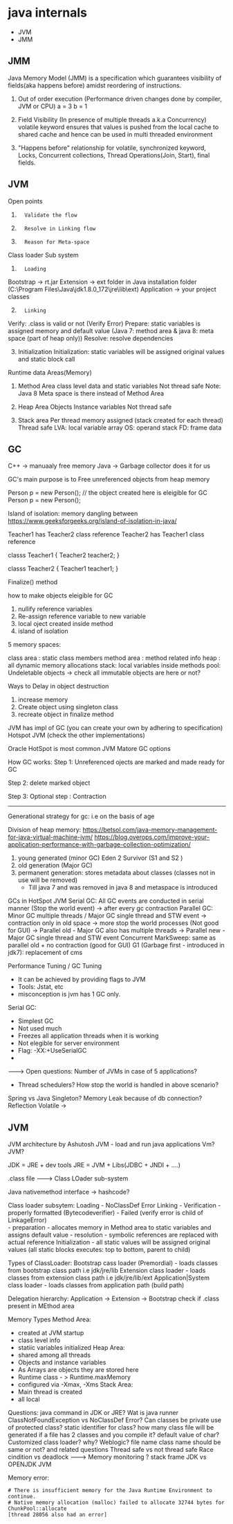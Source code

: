 # java internals

 - JVM
 - JMM


## JMM

Java Memory Model (JMM) is a specification which guarantees visibility of fields(aka happens before) amidst reordering of instructions.

1) Out of order execution (Performance driven changes done by compiler, JVM or CPU)
	a = 3
	b = 1

2) Field Visibility (In presence of multiple threads a.k.a Concurrency)
   volatile keyword ensures that values is pushed from the local cache to shared cache and hence can be used in multi threaded environment
   
3) "Happens before" relationship 
    for volatile, synchronized keyword, Locks, Concurrent collections, Thread Operations(Join, Start), final fields.

## JVM

Open points
1.       Validate the flow
2.       Resolve in Linking flow
3.       Reason for Meta-space

Class loader Sub system
1.       Loading
Bootstrap -> rt.jar
Extension -> ext folder in Java installation folder (C:\Program Files\Java\jdk1.8.0_172\jre\lib\ext)
Application -> your project classes

2.       Linking
Verify: .class is valid or not (Verify Error)
Prepare: static variables is assigned memory and default value (Java 7: method area & java 8: meta space (part of heap only))
Resolve: resolve dependencies

3. Initialization
Initialization: static variables will be assigned original values and static block call

Runtime data Areas(Memory)
1. Method Area
class level data and static variables
Not thread safe
Note: Java 8 Meta space is there instead of Method Area

2. Heap Area
Objects
Instance variables
Not thread safe

3. Stack area
Per thread memory assigned (stack created for each thread)
Thread safe
LVA: local variable array
OS: operand stack
FD: frame data

## GC 
C++ -> manuaaly free memory
Java -> Garbage collector does it for us

GC's main purpose is to Free unreferenced objects from heap memory

Person p = new Person(); // the object created here is eleigible for GC
Person p = new Person();

Island of isolation: memory dangling between 
https://www.geeksforgeeks.org/island-of-isolation-in-java/ 

Teacher1 has Teacher2 class reference
Teacher2 has Teacher1 class reference

classs Teacher1 {
   Teacher2 teacher2;
}

classs Teacher2 {
   Teacher1 teacher1;
}

Finalize() method

how to make objects eleigible for GC
1. nullify reference variables
2. Re-assign reference variable to new variable
3. local oject created inside method
4. island of isolation

5 memory spaces:

class area : static class members
method area : method related info
heap : all dynamic memory allocations
stack: local variables inside methods
pool: Undeletable objects -> check all immutable objects are here or not?

Ways to Delay in object destruction
1. increase memory 
2. Create object using singleton class
3. recreate object in finalize method

JVM has impl of GC (you can create your own by adhering to specification)
Hotspot JVM (check the other implementations)

Oracle HotSpot is most common JVM
Matore GC options

How GC works:
Step 1:
Unreferenced ojects are marked and made ready for GC

Step 2:
delete marked object

Step 3:
Optional step : Contraction

--------------------
Generational strategy for gc: i.e on the basis of age

Division of heap memory:
https://betsol.com/java-memory-management-for-java-virtual-machine-jvm/
https://blog.overops.com/improve-your-application-performance-with-garbage-collection-optimization/ 

1. young generated (minor GC)
     Eden 
     2 Survivor (S1 and S2 )
2. old generation (Major GC)
3. permanent generation: stores metadata about classes (classes not in use will be removed)
   - Till java 7 and was removed in java 8 and metaspace is introduced
   
GCs in HotSpot JVM
Serial GC: All GC events are conducted in serial manner (Stop the world event) -> after every gc contraction
Parallel GC: Minor GC multiple threads / Major GC single thread and STW event -> contraction only in old space -> more stop the world processes (Not good for GUI)
    -> Parallel old - Major GC also has multiple threads
    -> Parallel new - Major GC single thread and STW event
Concurrent MarkSweep: same as parallel old + no contraction (good for GUI) 
G1 (Garbage first - introduced in jdk7): replacement of cms

Performance Tuning / GC Tuning
 - It can be achieved by providing flags to JVM
 - Tools: Jstat, etc
 - misconception is jvm has 1 GC only.

Serial GC:
- Simplest GC
- Not used much
- Freezes all application threads when it is working
- Not elegible for server environment
- Flag: -XX:+UseSerialGC
- 

---> Open questions:
Number of JVMs in case of 5 applications?
 - Thread schedulers?
How stop the world is handled in above scenario?

Spring vs Java Singleton?
Memory Leak because of db connection?
Reflection
Volatile ->

## JVM

JVM architecture by Ashutosh
JVM - load and run java applications
Vm?
JVM?

JDK = JRE + dev tools
JRE = JVM + Libs(JDBC + JNDI + ....)

.class file  --->  Class LOader sub-system

Java nativemethod interface -> hashcode?

Class loader subsytem:
Loading - NoClassDef Error
Linking - Verification - properly formatted (Bytecodeverifier) - Failed (verify error is child of LinkageError)   
        - preparation - allocates memory in Method area to static variables and assigns default value
        - resolution - symbolic references are replaced with actual reference
Initialization - all static values will be assigned  original values (all static blocks executes: top to bottom, parent to child)

Types of ClassLoader:
Bootstrap cass loader (Premordial) - loads classes from bootstrap class path i.e jdk/jre/lib
Extension class loader - loads classes from extension class path i.e jdk/jre/lib/ext
Application|System class loader - loads classes from application path (build path)

Delegation hierarchy: Application -> Extension -> Bootstrap
check if .class present in MEthod area

Memory Types
Method Area: 
 - created at JVM startup
 - class level info
 - statiic variables initialized
Heap Area: 
  - shared among all threads
  - Objects and instance variables
  - As Arrays are objects they are stored here
  - Runtime class - > Runtime.maxMemory
  - configured via -Xmax, -Xms
Stack Area:
  - Main thread is created
  - all local   

Questions:
java command in JDK or JRE?
Wat is java runner
ClassNotFoundException vs NoClassDef Error?
Can classes be private
use of protected class?
static identifier for class?
how many class file will be generated if a file has 2 classes and you compile it?
default value of char?
Customized class loader? why?
Weblogic?
file name class name should be same or not? and related questions 
Thread safe vs not thread safe
Race cindition vs deadlock
---> Memory monitoring ?
stack frame
JDK vs OPENJDK JVM

Memory error:
```
# There is insufficient memory for the Java Runtime Environment to continue.
# Native memory allocation (malloc) failed to allocate 32744 bytes for ChunkPool::allocate
[thread 28056 also had an error]
```